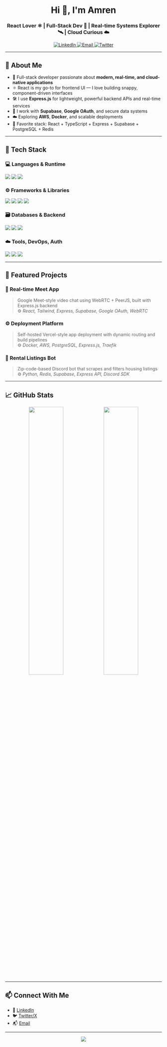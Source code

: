 <h1 align="center">Hi 👋, I'm Amren</h1>
<h3 align="center">React Lover ⚛️ | Full-Stack Dev 🧠 | Real-time Systems Explorer 🛰 | Cloud Curious ☁️</h3>

<p align="center">
  <a href="https://www.linkedin.com/in/amarendra008/" target="_blank">
    <img alt="LinkedIn" src="https://img.shields.io/badge/LinkedIn-blue?style=flat&logo=linkedin">
  </a>
  <a href="mailto:amren.m.006@gmail.com">
    <img alt="Email" src="https://img.shields.io/badge/Gmail-D14836?style=flat&logo=gmail&logoColor=white">
  </a>
  <a href="https://x.com/OgAmren" target="_blank">
    <img alt="Twitter" src="https://img.shields.io/badge/Twitter-1DA1F2?style=flat&logo=twitter&logoColor=white">
  </a>
</p>

---

## 🚀 About Me

- 🧠 Full-stack developer passionate about **modern, real-time, and cloud-native applications**
- ⚛️ React is my go-to for frontend UI — I love building snappy, component-driven interfaces
- 🛠️ I use **Express.js** for lightweight, powerful backend APIs and real-time services
- 🔐 I work with **Supabase**, **Google OAuth**, and secure data systems
- ☁️ Exploring **AWS**, **Docker**, and scalable deployments
- 🧰 Favorite stack: React + TypeScript + Express + Supabase + PostgreSQL + Redis

---

## 🧰 Tech Stack

### 💻 Languages & Runtime

<p>
  <img src="https://img.shields.io/badge/JavaScript-F7DF1E?style=flat&logo=javascript&logoColor=black" />
  <img src="https://img.shields.io/badge/TypeScript-3178C6?style=flat&logo=typescript&logoColor=white" />
  <img src="https://img.shields.io/badge/Node.js-339933?style=flat&logo=node.js&logoColor=white" />
</p>

### ⚙️ Frameworks & Libraries

<p>
  <img src="https://img.shields.io/badge/React-20232A?style=flat&logo=react&logoColor=61DAFB" />
  <img src="https://img.shields.io/badge/Express.js-000000?style=flat&logo=express&logoColor=white" />
  <img src="https://img.shields.io/badge/WebRTC-333333?style=flat&logo=webrtc&logoColor=white" />
  <img src="https://img.shields.io/badge/Google%20OAuth-4285F4?style=flat&logo=google&logoColor=white" />
</p>

### 🗃️ Databases & Backend

<p>
  <img src="https://img.shields.io/badge/PostgreSQL-4169E1?style=flat&logo=postgresql&logoColor=white" />
  <img src="https://img.shields.io/badge/Redis-DC382D?style=flat&logo=redis&logoColor=white" />
  <img src="https://img.shields.io/badge/Supabase-3ECF8E?style=flat&logo=supabase&logoColor=white" />
</p>

### ☁️ Tools, DevOps, Auth

<p>
  <img src="https://img.shields.io/badge/Docker-2496ED?style=flat&logo=docker&logoColor=white" />
  <img src="https://img.shields.io/badge/AWS-232F3E?style=flat&logo=amazonaws&logoColor=white" />
  <img src="https://img.shields.io/badge/Postman-FF6C37?style=flat&logo=postman&logoColor=white" />
</p>

---

## 📌 Featured Projects

### 🎥 **Real-time Meet App**
> Google Meet-style video chat using WebRTC + PeerJS, built with Express.js backend  
⚙️ *React, Tailwind, Express, Supabase, Google OAuth, WebRTC*

### ⚙️ **Deployment Platform**
> Self-hosted Vercel-style app deployment with dynamic routing and build pipelines  
⚙️ *Docker, AWS, PostgreSQL, Express.js, Traefik*

### 🏡 **Rental Listings Bot**
> Zip-code-based Discord bot that scrapes and filters housing listings  
⚙️ *Python, Redis, Supabase, Express API, Discord SDK*

---

## 📈 GitHub Stats

<p align="center">
  <img src="https://github-readme-stats.vercel.app/api?username=yourusername&show_icons=true&theme=tokyonight" width="47%" />
  <img src="https://github-readme-stats.vercel.app/api/top-langs/?username=yourusername&layout=compact&theme=tokyonight" width="47%" />
</p>

---

## 📫 Connect With Me

- 💼 [LinkedIn](https://www.linkedin.com/in/amarendra008/)
- 🐦 [Twitter/X](https://x.com/OgAmren)
- 📬 [Email](mailto:amren.m.006@gmail.com)

---

<p align="center">
  <img src="https://readme-typing-svg.herokuapp.com?font=Fira+Code&pause=1000&color=61DAFB&center=true&vCenter=true&width=435&lines=React+is+my+happy+place+%F0%9F%8C%8C;Supabase+%2B+Express+%3D+Power+Stack+%F0%9F%A7%AA;Let's+build+cool+things+together+%F0%9F%92%BB" />
</p>
